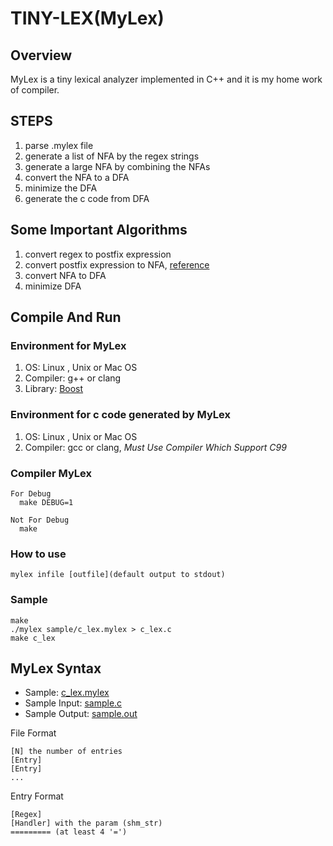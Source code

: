 TINY-LEX(MyLex)
========

Overview
--------

MyLex is a tiny lexical analyzer implemented in C++ and it is my home work of
compiler.

STEPS
-----
1. parse .mylex file
2. generate a list of NFA by the regex strings
3. generate a large NFA by combining the NFAs
4. convert the NFA to a DFA
5. minimize the DFA
6. generate the c code from DFA

Some Important Algorithms
-------------------------
1. convert regex to postfix expression
2. convert postfix expression to NFA, [reference](http://swtch.com/~rsc/regexp/regexp1.html)
3. convert NFA to DFA
4. minimize DFA

Compile And Run
---------------

### Environment for MyLex

1. OS: Linux , Unix or Mac OS
2. Compiler: g++ or clang
3. Library: [Boost](http://www.boost.org/)

### Environment for c code generated by MyLex

1. OS: Linux , Unix or Mac OS
2. Compiler: gcc or clang, *Must Use Compiler Which Support C99*

### Compiler MyLex

```
For Debug
  make DEBUG=1

Not For Debug
  make
```

### How to use

```
mylex infile [outfile](default output to stdout)
```

### Sample
```
make
./mylex sample/c_lex.mylex > c_lex.c
make c_lex
```

MyLex Syntax
------------

* Sample: [c_lex.mylex](https://github.com/sheimi/tiny-lex/blob/master/sample/c_lex.mylex)
* Sample Input: [sample.c](https://github.com/sheimi/tiny-lex/blob/master/sample/sample.c)
* Sample Output: [sample.out](https://github.com/sheimi/tiny-lex/blob/master/sample/sample.out)

File Format
```
[N] the number of entries
[Entry]
[Entry]
...
```

Entry Format

```
[Regex]
[Handler] with the param (shm_str)
========= (at least 4 '=')
```

